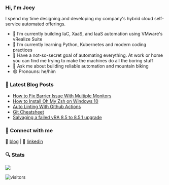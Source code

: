 ### Hi, I'm Joey

I spend my time designing and developing my company's hybrid cloud self-service automated offerings.

- 🔭 I’m currently building IaC, XaaS, and IaaS automation using VMware's vRealize Suite
- 🌱 I’m currently learning Python, Kubernetes and modern coding practices
- 🤖 Have a not-so-secret goal of automating everything. At work or home you can find me trying to make the machines do all the boring stuff
- 💬 Ask me about building reliable automation and mountain biking
- 😄 Pronouns: he/him

### 📕 Latest Blog Posts

<!-- BLOG-POST-LIST:START -->
- [How to Fix Barrier Issue With Multiple Monitors](https://www.joeykleinsorge.com/posts/2022/01/how-to-fix-barrier-issue-with-multiple-monitors/)
- [How to Install Oh My Zsh on Windows 10](https://www.joeykleinsorge.com/posts/2021/11/how-to-install-oh-my-zsh-on-windows-10/)
- [Auto Linting With Github Actions](https://www.joeykleinsorge.com/posts/2021/11/auto-linting-with-github-actions/)
- [Git Cheatsheet](https://www.joeykleinsorge.com/posts/2021/11/git-cheatsheet/)
- [Salvaging a failed vRA 8.5 to 8.5.1 upgrade](https://www.joeykleinsorge.com/posts/2021/10/salvaging-a-failed-vra-8.5-to-8.5.1-upgrade/)
<!-- BLOG-POST-LIST:END -->

### 🔗 Connect with me

:page_with_curl: [blog][blog] | 👔 [linkedin][linkedin]

### 🔍 Stats

![](https://github-readme-stats.vercel.app/api?username=joeykleinsorge&theme=calm&show_icons=true)

![visitors](https://visitor-badge.laobi.icu/badge?page_id=JoeyKleinsorge.JoeyKleinsorge)

[blog]: https://joeykleinsorge.com
[linkedin]: https://linkedin.com/in/joeykleinsorge
